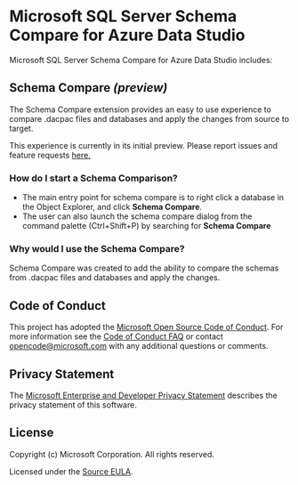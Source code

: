 # Microsoft SQL Server Schema Compare for Azure Data Studio

Microsoft SQL Server Schema Compare for Azure Data Studio includes:

## Schema Compare *(preview)*
The Schema Compare extension provides an easy to use experience to compare .dacpac files and databases and apply the changes from source to target.

This experience is currently in its initial preview. Please report issues and feature requests [here.](https://github.com/microsoft/azuredatastudio/issues)

 ### How do I start a Schema Comparison?
* The main entry point for schema compare is to right click a database in the Object Explorer, and click **Schema Compare**.
* The user can also launch the schema compare dialog from the command palette (Ctrl+Shift+P) by searching for **Schema Compare**


 ### Why would I use the Schema Compare?
Schema Compare was created to add the ability to compare the schemas from .dacpac files and databases and apply the changes.

## Code of Conduct

This project has adopted the [Microsoft Open Source Code of Conduct](https://opensource.microsoft.com/codeofconduct/). For more information see the [Code of Conduct FAQ](https://opensource.microsoft.com/codeofconduct/faq/) or contact [opencode@microsoft.com](mailto:opencode@microsoft.com) with any additional questions or comments.

## Privacy Statement

The [Microsoft Enterprise and Developer Privacy Statement](https://privacy.microsoft.com/en-us/privacystatement) describes the privacy statement of this software.

## License

Copyright (c) Microsoft Corporation. All rights reserved.

Licensed under the [Source EULA](https://raw.githubusercontent.com/Microsoft/azuredatastudio/master/LICENSE.txt).
